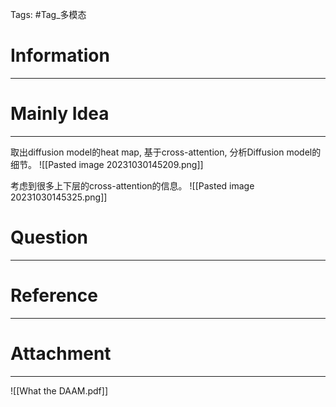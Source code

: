 Tags: #Tag_多模态 
# Information
---


# Mainly Idea
---
取出diffusion model的heat map, 基于cross-attention, 分析Diffusion model的细节。
![[Pasted image 20231030145209.png]]

考虑到很多上下层的cross-attention的信息。
![[Pasted image 20231030145325.png]]

# Question
---


# Reference
---


# Attachment
---
![[What the DAAM.pdf]]